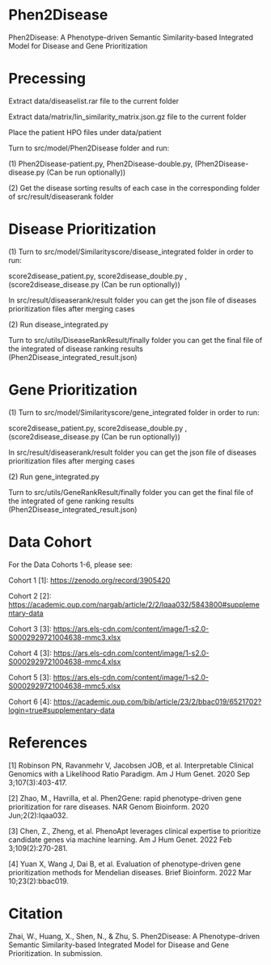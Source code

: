 # Phen2Disease

Phen2Disease: A Phenotype-driven Semantic Similarity-based Integrated Model for Disease and Gene Prioritization

# Precessing

Extract data/diseaselist.rar file to the current folder

Extract data/matrix/lin_similarity_matrix.json.gz file to the current folder

Place the patient HPO files under data/patient

Turn to src/model/Phen2Disease folder and run:

(1) Phen2Disease-patient.py, Phen2Disease-double.py, (Phen2Disease-disease.py (Can be run optionally))

(2) Get the disease sorting results of each case in the corresponding folder of src/result/diseaserank folder

# Disease Prioritization

(1) Turn to src/model/Similarityscore/disease_integrated folder in order to run:

score2disease_patient.py, score2disease_double.py , (score2disease_disease.py (Can be run optionally))

In src/result/diseaserank/result folder you can get the json file of diseases prioritization files after merging cases

(2) Run disease_integrated.py

Turn to src/utils/DiseaseRankResult/finally folder you can get the final file of the integrated of disease ranking results (Phen2Disease_integrated_result.json)

# Gene Prioritization

(1) Turn to src/model/Similarityscore/gene_integrated folder in order to run:

score2disease_patient.py, score2disease_double.py , (score2disease_disease.py (Can be run optionally))

In src/result/diseaserank/result folder you can get the json file of diseases prioritization files after merging cases

(2) Run gene_integrated.py

Turn to src/utils/GeneRankResult/finally folder you can get the final file of the integrated of gene ranking results (Phen2Disease_integrated_result.json)

# Data Cohort

For the Data Cohorts 1-6, please see:

Cohort 1 [1]: https://zenodo.org/record/3905420

Cohort 2 [2]: https://academic.oup.com/nargab/article/2/2/lqaa032/5843800#supplementary-data

Cohort 3 [3]: https://ars.els-cdn.com/content/image/1-s2.0-S0002929721004638-mmc3.xlsx

Cohort 4 [3]: https://ars.els-cdn.com/content/image/1-s2.0-S0002929721004638-mmc4.xlsx

Cohort 5 [3]: https://ars.els-cdn.com/content/image/1-s2.0-S0002929721004638-mmc5.xlsx

Cohort 6 [4]: https://academic.oup.com/bib/article/23/2/bbac019/6521702?login=true#supplementary-data

# References

[1] Robinson PN, Ravanmehr V, Jacobsen JOB, et al. Interpretable Clinical Genomics with a Likelihood Ratio Paradigm. Am J Hum Genet. 2020 Sep 3;107(3):403-417.

[2] Zhao, M., Havrilla, et al. Phen2Gene: rapid phenotype-driven gene prioritization for rare diseases. NAR Genom Bioinform. 2020 Jun;2(2):lqaa032.

[3] Chen, Z., Zheng, et al. PhenoApt leverages clinical expertise to prioritize candidate genes via machine learning. Am J Hum Genet. 2022 Feb 3;109(2):270-281.

[4] Yuan X, Wang J, Dai B, et al. Evaluation of phenotype-driven gene prioritization methods for Mendelian diseases. Brief Bioinform. 2022 Mar 10;23(2):bbac019.

# Citation

Zhai, W., Huang, X., Shen, N., & Zhu, S. Phen2Disease: A Phenotype-driven Semantic Similarity-based Integrated Model for Disease and Gene Prioritization. In submission.


